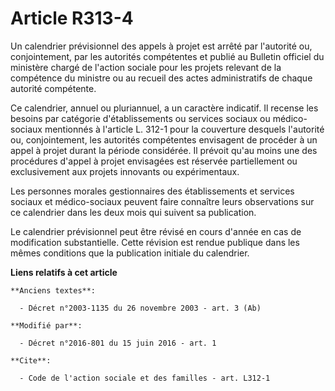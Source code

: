 # Article R313-4

Un calendrier prévisionnel des appels à projet est arrêté par l'autorité ou, conjointement, par les autorités compétentes et
publié au Bulletin officiel du ministère chargé de l'action sociale pour les projets relevant de la compétence du ministre ou
au recueil des actes administratifs de chaque autorité compétente. 

Ce calendrier, annuel ou pluriannuel, a un caractère indicatif. Il recense les besoins par catégorie d'établissements ou
services sociaux ou médico-sociaux mentionnés à l'article L. 312-1 pour la couverture desquels l'autorité ou, conjointement,
les autorités compétentes envisagent de procéder à un appel à projet durant la période considérée. Il prévoit qu'au moins une
des procédures d'appel à projet envisagées est réservée partiellement ou exclusivement aux projets innovants ou
expérimentaux. 

Les personnes morales gestionnaires des établissements et services sociaux et médico-sociaux peuvent faire connaître leurs
observations sur ce calendrier dans les deux mois qui suivent sa publication. 

Le calendrier prévisionnel peut être révisé en cours d'année en cas de modification substantielle. Cette révision est rendue
publique dans les mêmes conditions que la publication initiale du calendrier.

**Liens relatifs à cet article**

	**Anciens textes**:

	  - Décret n°2003-1135 du 26 novembre 2003 - art. 3 (Ab)

	**Modifié par**:

	  - Décret n°2016-801 du 15 juin 2016 - art. 1

	**Cite**:

	  - Code de l'action sociale et des familles - art. L312-1
